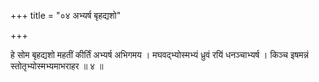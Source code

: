 +++
title = "०४ अभ्यर्ष बृहद्यशो"

+++

हे सोम बृहद्यशो महतीं कीर्तिं अभ्यर्ष अभिगमय । मघवद्भ्योस्मभ्यं ध्रुवं रयिं धनञ्चाभ्यर्ष । किञ्च इषमन्नं स्तोतृभ्योस्मभ्यमाभराहर ॥ ४ ॥